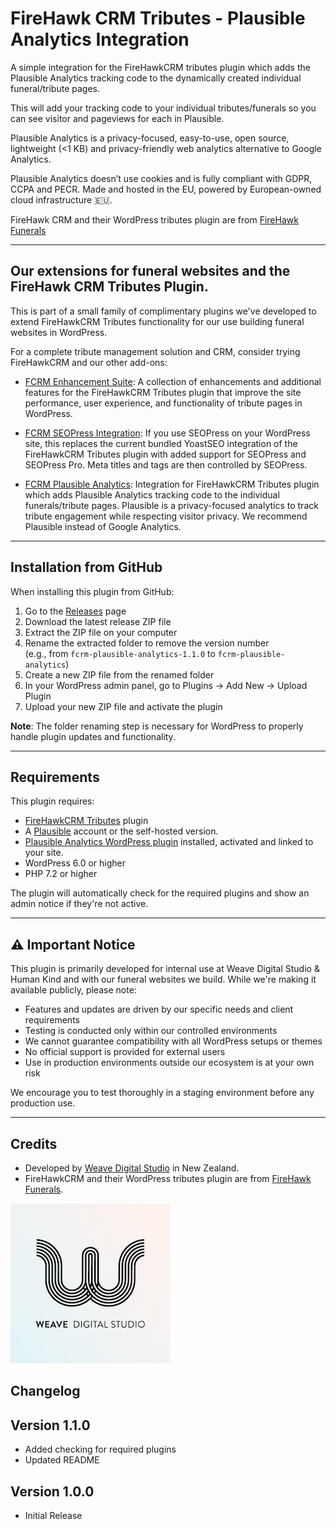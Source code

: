 # FireHawk CRM Tributes - Plausible Analytics Integration

A simple integration for the FireHawkCRM tributes plugin which adds the Plausible Analytics tracking code to the dynamically created individual funeral/tribute pages.

This will add your tracking code to your individual tributes/funerals so you can see visitor and pageviews for each in Plausible.

Plausible Analytics is a privacy-focused, easy-to-use, open source, lightweight (<1 KB) and privacy-friendly web analytics alternative to Google Analytics.

Plausible Analytics doesn’t use cookies and is fully compliant with GDPR, CCPA and PECR. Made and hosted in the EU, powered by European-owned cloud infrastructure 🇪🇺.

FireHawk CRM and their WordPress tributes plugin are from [FireHawk Funerals](https://firehawkfunerals.com)

---

## Our extensions for funeral websites and the FireHawk CRM Tributes Plugin.
This is part of a small family of complimentary plugins we've developed to extend FireHawkCRM Tributes functionality for our use building funeral websites in WordPress.

For a complete tribute management solution and CRM, consider trying FireHawkCRM and our other add-ons:

- [FCRM Enhancement Suite](https://github.com/weavedigitalstudio/fcrm-enhancement-suite):
A collection of enhancements and additional features for the FireHawkCRM Tributes plugin that improve the site performance, user experience, and functionality of tribute pages in WordPress.

- [FCRM SEOPress Integration](https://github.com/weavedigitalstudio/fcrm-seopress):
If you use SEOPress on your WordPress site, this replaces the current bundled YoastSEO integration of the FireHawkCRM Tributes plugin with added support for SEOPress and SEOPress Pro. Meta titles and tags are then controlled by SEOPress.

- [FCRM Plausible Analytics](https://github.com/weavedigitalstudio/fcrm-plausible-analytics):
Integration for FireHawkCRM Tributes plugin which adds Plausible Analytics tracking code to the individual funerals/tribute pages. Plausible is a privacy-focused analytics to track tribute engagement while respecting visitor privacy. We recommend Plausible instead of Google Analytics.

---

## Installation from GitHub
When installing this plugin from GitHub:
1. Go to the [Releases](https://github.com/weavedigitalstudio/fcrm-plausible-analytics/releases) page
2. Download the latest release ZIP file
3. Extract the ZIP file on your computer
4. Rename the extracted folder to remove the version number  
   (e.g., from `fcrm-plausible-analytics-1.1.0` to `fcrm-plausible-analytics`)
5. Create a new ZIP file from the renamed folder
6. In your WordPress admin panel, go to Plugins → Add New → Upload Plugin
7. Upload your new ZIP file and activate the plugin

**Note**: The folder renaming step is necessary for WordPress to properly handle plugin updates and functionality.

---

## Requirements

This plugin requires:
- [FireHawkCRM Tributes](https://firehawkfunerals.com) plugin
- A [Plausible](https://plausible.io) account or the self-hosted version.
- [Plausible Analytics WordPress plugin](https://wordpress.org/plugins/plausible-analytics/) installed, activated and linked to your site.
- WordPress 6.0 or higher
- PHP 7.2 or higher

The plugin will automatically check for the required plugins and show an admin notice if they're not active.

---

## ⚠️ Important Notice

This plugin is primarily developed for internal use at Weave Digital Studio & Human Kind and with our funeral websites we build. While we're making it available publicly, please note:

- Features and updates are driven by our specific needs and client requirements
- Testing is conducted only within our controlled environments
- We cannot guarantee compatibility with all WordPress setups or themes
- No official support is provided for external users
- Use in production environments outside our ecosystem is at your own risk

We encourage you to test thoroughly in a staging environment before any production use.

---

## Credits

- Developed by [Weave Digital Studio](https://weave.co.nz) in New Zealand.
- FireHawkCRM and their WordPress tributes plugin are from [FireHawk Funerals](https://firehawkfunerals.com).

![Plugin Icon](icon-256x256.png)


## Changelog

## Version 1.1.0
- Added checking for required plugins
- Updated README

## Version 1.0.0
- Initial Release
